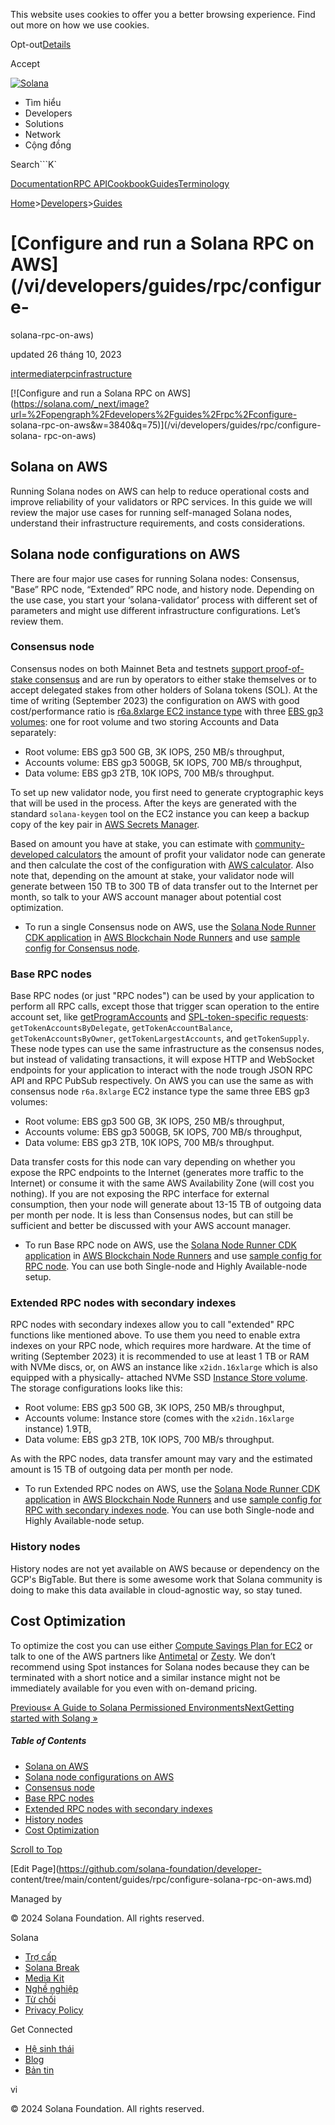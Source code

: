 This website uses cookies to offer you a better browsing experience. Find out
more on how we use cookies.

Opt-out[Details](/vi/privacy-policy#collection-of-information)

Accept

[![Solana](/_next/static/media/logotype-dark.f79d530d.svg)](/vi)

  * Tìm hiểu
  * Developers
  * Solutions
  * Network
  * Cộng đồng 

Search```K`

[Documentation](/vi/docs)[RPC
API](/vi/docs/rpc)[Cookbook](/vi/developers/cookbook)[Guides](/vi/developers/guides)[Terminology](/vi/docs/terminology)

[Home](/vi)>[Developers](/vi/developers)>[Guides](/vi/developers/guides)

# [Configure and run a Solana RPC on AWS](/vi/developers/guides/rpc/configure-
solana-rpc-on-aws)

updated 26 tháng 10, 2023

[intermediate](/vi/developers/guides?difficulty=intermediate)[rpc](/vi/developers/guides?tags=rpc)[infrastructure](/vi/developers/guides?tags=infrastructure)

[![Configure and run a Solana RPC on
AWS](https://solana.com/_next/image?url=%2Fopengraph%2Fdevelopers%2Fguides%2Frpc%2Fconfigure-
solana-rpc-on-aws&w=3840&q=75)](/vi/developers/guides/rpc/configure-solana-
rpc-on-aws)

## Solana on AWS #

Running Solana nodes on AWS can help to reduce operational costs and improve
reliability of your validators or RPC services. In this guide we will review
the major use cases for running self-managed Solana nodes, understand their
infrastructure requirements, and costs considerations.

## Solana node configurations on AWS #

There are four major use cases for running Solana nodes: Consensus, "Base” RPC
node, “Extended” RPC node, and history node. Depending on the use case, you
start your ‘solana-validator’ process with different set of parameters and
might use different infrastructure configurations. Let’s review them.

### Consensus node #

Consensus nodes on both Mainnet Beta and testnets [support proof-of-stake
consensus](/vi/staking) and are run by operators to either stake themselves or
to accept delegated stakes from other holders of Solana tokens (SOL). At the
time of writing (September 2023) the configuration on AWS with good
cost/performance ratio is [r6a.8xlarge EC2 instance
type](https://aws.amazon.com/ec2/instance-types/r6a/) with three [EBS gp3
volumes](https://aws.amazon.com/ebs/general-purpose/): one for root volume and
two storing Accounts and Data separately:

  * Root volume: EBS gp3 500 GB, 3K IOPS, 250 MB/s throughput,
  * Accounts volume: EBS gp3 500GB, 5K IOPS, 700 MB/s throughput,
  * Data volume: EBS gp3 2TB, 10K IOPS, 700 MB/s throughput.

To set up new validator node, you first need to generate cryptographic keys
that will be used in the process. After the keys are generated with the
standard `solana-keygen` tool on the EC2 instance you can keep a backup copy
of the key pair in [AWS Secrets
Manager](https://docs.aws.amazon.com/secretsmanager/latest/userguide/intro.html).

Based on amount you have at stake, you can estimate with [community-developed
calculators](https://www.stakingrewards.com/asset/solana) the amount of profit
your validator node can generate and then calculate the cost of the
configuration with [AWS calculator](https://calculator.aws/#/). Also note
that, depending on the amount at stake, your validator node will generate
between 150 TB to 300 TB of data transfer out to the Internet per month, so
talk to your AWS account manager about potential cost optimization.

  * To run a single Consensus node on AWS, use the [Solana Node Runner CDK application](https://github.com/aws-samples/aws-blockchain-node-runners/tree/main/lib/solana) in [AWS Blockchain Node Runners](https://aws-samples.github.io/aws-blockchain-node-runners/) and use [sample config for Consensus node](https://github.com/aws-samples/aws-blockchain-node-runners/blob/main/lib/solana/sample-configs/.env-sample-consensus).

### Base RPC nodes #

Base RPC nodes (or just "RPC nodes") can be used by your application to
perform all RPC calls, except those that trigger scan operation to the entire
account set, like
[getProgramAccounts](https://docs.solana.com/api/http#getprogramaccounts) and
[SPL-token-specific
requests](https://docs.solana.com/api/http#gettokenaccountsbydelegate):
`getTokenAccountsByDelegate`, `getTokenAccountBalance`,
`getTokenAccountsByOwner`, `getTokenLargestAccounts`, and `getTokenSupply`.
These node types can use the same infrastructure as the consensus nodes, but
instead of validating transactions, it will expose HTTP and WebSocket
endpoints for your application to interact with the node trough JSON RPC API
and RPC PubSub respectively. On AWS you can use the same as with consensus
node `r6a.8xlarge` EC2 instance type the same three EBS gp3 volumes:

  * Root volume: EBS gp3 500 GB, 3K IOPS, 250 MB/s throughput,
  * Accounts volume: EBS gp3 500GB, 5K IOPS, 700 MB/s throughput,
  * Data volume: EBS gp3 2TB, 10K IOPS, 700 MB/s throughput.

Data transfer costs for this node can vary depending on whether you expose the
RPC endpoints to the Internet (generates more traffic to the Internet) or
consume it with the same AWS Availability Zone (will cost you nothing). If you
are not exposing the RPC interface for external consumption, then your node
will generate about 13-15 TB of outgoing data per month per node. It is less
than Consensus nodes, but can still be sufficient and better be discussed with
your AWS account manager.

  * To run Base RPC node on AWS, use the [Solana Node Runner CDK application](https://github.com/aws-samples/aws-blockchain-node-runners/tree/main/lib/solana) in [AWS Blockchain Node Runners](https://aws-samples.github.io/aws-blockchain-node-runners/) and use [sample config for RPC node](https://github.com/aws-samples/aws-blockchain-node-runners/blob/main/lib/solana/sample-configs/.env-sample-baserpc). You can use both Single-node and Highly Available-node setup.

### Extended RPC nodes with secondary indexes #

RPC nodes with secondary indexes allow you to call "extended" RPC functions
like mentioned above. To use them you need to enable extra indexes on your RPC
node, which requires more hardware. At the time of writing (September 2023) it
is recommended to use at least 1 TB or RAM with NVMe discs, or, on AWS an
instance like `x2idn.16xlarge` which is also equipped with a physically-
attached NVMe SSD [Instance Store
volume](https://docs.aws.amazon.com/AWSEC2/latest/UserGuide/InstanceStorage.html).
The storage configurations looks like this:

  * Root volume: EBS gp3 500 GB, 3K IOPS, 250 MB/s throughput,
  * Accounts volume: Instance store (comes with the `x2idn.16xlarge` instance) 1.9TB,
  * Data volume: EBS gp3 2TB, 10K IOPS, 700 MB/s throughput.

As with the RPC nodes, data transfer amount may vary and the estimated amount
is 15 TB of outgoing data per month per node.

  * To run Extended RPC nodes on AWS, use the [Solana Node Runner CDK application](https://github.com/aws-samples/aws-blockchain-node-runners/tree/main/lib/solana) in [AWS Blockchain Node Runners](https://aws-samples.github.io/aws-blockchain-node-runners/) and use [sample config for RPC with secondary indexes node](https://github.com/aws-samples/aws-blockchain-node-runners/blob/main/lib/solana/sample-configs/.env-sample-extendedrpc). You can use both Single-node and Highly Available-node setup.

### History nodes #

History nodes are not yet available on AWS because or dependency on the GCP's
BigTable. But there is some awesome work that Solana community is doing to
make this data available in cloud-agnostic way, so stay tuned.

## Cost Optimization #

To optimize the cost you can use either [Compute Savings Plan for
EC2](https://aws.amazon.com/savingsplans/compute-pricing/) or talk to one of
the AWS partners like [Antimetal](https://www.antimetal.com/) or
[Zesty](https://zesty.co/). We don’t recommend using Spot instances for Solana
nodes because they can be terminated with a short notice and a similar
instance might not be immediately available for you even with on-demand
pricing.

[Previous« A Guide to Solana Permissioned
Environments](/vi/developers/guides/permissioned-environments)[NextGetting
started with Solang »](/vi/developers/guides/solang/getting-started)

##### Table of Contents

  * [Solana on AWS](/vi/developers/guides/rpc/configure-solana-rpc-on-aws#solana-on-aws)
  * [Solana node configurations on AWS](/vi/developers/guides/rpc/configure-solana-rpc-on-aws#solana-node-configurations-on-aws)
  * [Consensus node](/vi/developers/guides/rpc/configure-solana-rpc-on-aws#consensus-node)
  * [Base RPC nodes](/vi/developers/guides/rpc/configure-solana-rpc-on-aws#base-rpc-nodes)
  * [Extended RPC nodes with secondary indexes](/vi/developers/guides/rpc/configure-solana-rpc-on-aws#extended-rpc-nodes-with-secondary-indexes)
  * [History nodes](/vi/developers/guides/rpc/configure-solana-rpc-on-aws#history-nodes)
  * [Cost Optimization](/vi/developers/guides/rpc/configure-solana-rpc-on-aws#cost-optimization)

[Scroll to Top](/vi/developers/guides/rpc/configure-solana-rpc-on-aws#)

[Edit Page](https://github.com/solana-foundation/developer-
content/tree/main/content/guides/rpc/configure-solana-rpc-on-aws.md)

Managed by

[](/vi)

[](/youtube)[](/twitter)[](/discord)[](/reddit)[](/github)[](/telegram)

© 2024 Solana Foundation. All rights reserved.

Solana

  * [Trợ cấp](https://solana.org/grants)
  * [Solana Break](https://break.solana.com/)
  * [Media Kit](/vi/branding)
  * [Nghề nghiệp ](https://jobs.solana.com/)
  * [Từ chối](/vi/tos)
  * [Privacy Policy](/vi/privacy-policy)

Get Connected

  * [Hệ sinh thái](/vi/ecosystem)
  * [Blog](/vi/news)
  * [Bản tin](/vi/newsletter)

vi

© 2024 Solana Foundation. All rights reserved.

